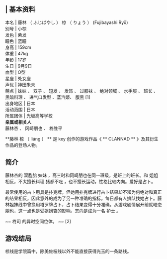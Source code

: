 |  **基本资料**  
---  
本名  |  藤林  （  ふじばやし  ）  椋  （  りょう  ）  (Fujibayashi Ryō)   
别号  |  小椋   
发色  |  紫发   
瞳色  |  蓝瞳   
身高  |  159cm   
体重  |  47kg   
年龄  |  17岁   
生日  |  9月9日   
血型  |  O型   
星座  |  处女座   
声优  |  神田朱未   
萌点  |  妹妹  、  双子  、  短发  、  发饰  、  过膝袜  、  绝对领域  、  水手服  、  班长  、  黑暗料理  、  进气口发型  、蒸汽姬、  腹黑  [1]   
出身地区  |  日本   
活动范围  |  日本   
所属团体  |  光坂高等学校   
**亲属或相关人**  
藤林杏  、  冈崎朋也  、  柊胜平  
  
**藤林 椋  （  liáng  ）  ** 是  key  创作的游戏作品《 ** CLANNAD  ** 》及其衍生作品的登场人物。

##  简介

藤林杏的  双胞胎  妹妹  ，高三时和冈崎朋也在同一班级，是班上的班长。和  姐姐  相反，不太擅长料理  猪都不吃
，也不擅长运动，性格比较内向。爱好是占卜。

最常使用的占卜用具是扑克牌，但她用扑克牌进行占卜结果却不知为何绝对和真正的结果相反，因此意外的成为了另一种准确的指标，每日都有人排队找她占卜。藤林姐妹线中曾换用塔罗牌占卜，占卜结果变得十分准确。从游戏剧情展开前就暗恋朋也，这一点也是受姐姐杏的影响。志向是成为一名
护士  。

~~ 柊司  的异时空同位体。 ~~ [2]

##  游戏结局

椋线是学院篇中，除美佐枝线以外不能直接获得光玉的一条路线。
